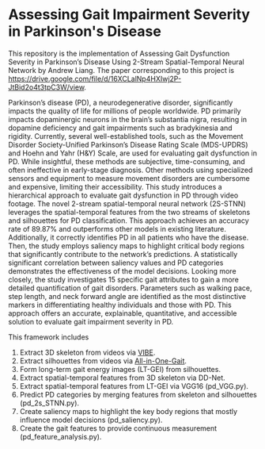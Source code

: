 # Assessing Gait Impairment Severity in Parkinson's Disease

This repository is the implementation of Assessing Gait Dysfunction Severity in Parkinson’s Disease Using 2-Stream Spatial-Temporal Neural Network by Andrew Liang. The paper corresponding to this project is https://drive.google.com/file/d/16XCLalNp4HXIwj2P-JtBid2o4t3tpC3W/view.

Parkinson’s disease (PD), a neurodegenerative disorder, significantly impacts the quality of life for millions of people worldwide. PD primarily impacts dopaminergic neurons in the brain’s substantia nigra, resulting in dopamine deficiency and gait impairments such as bradykinesia and rigidity. Currently, several well-established tools, such as the Movement Disorder Society-Unified Parkinson’s Disease Rating Scale (MDS-UPDRS) and Hoehn and Yahr (H&Y) Scale, are used for evaluating gait dysfunction in PD. While insightful, these methods are subjective, time-consuming, and often ineffective in early-stage diagnosis. Other methods using specialized sensors and equipment to measure movement disorders are cumbersome and expensive, limiting their accessibility. This study introduces a hierarchical approach to evaluate gait dysfunction in PD through video footage. The novel 2-stream spatial-temporal neural network (2S-STNN) leverages the spatial-temporal features from the two streams of skeletons and silhouettes for PD classification. This approach achieves an accuracy rate of 89.87% and outperforms other models in existing literature. Additionally, it correctly identifies PD in all patients who have the disease. Then, the study employs saliency maps to highlight critical body regions that significantly contribute to the network’s predictions. A statistically significant correlation between saliency values and PD categories demonstrates the effectiveness of the model decisions. Looking more closely, the study investigates 15 specific gait attributes to gain a more detailed quantification of gait disorders. Parameters such as walking pace, step length, and neck forward angle are identified as the most distinctive markers in differentiating healthy individuals and those with PD. This approach offers an accurate, explainable, quantitative, and accessible solution to evaluate gait impairment severity in PD.

This framework includes

1. Extract 3D skeleton from videos via [VIBE](https://github.com/mkocabas/VIBE).
2. Extract silhouettes from videos via [All-in-One-Gait](https://github.com/jdyjjj/All-in-One-Gait).
3. Form long-term gait energy images (LT-GEI) from silhouettes.
4. Extract spatial-temporal features from 3D skeleton via DD-Net.
5. Extract spatial-temporal features from LT-GEI via VGG16 (pd_VGG.py).
6. Predict PD categories by merging features from skeleton and silhouettes (pd_2s_STNN.py).
7. Create saliency maps to highlight the key body regions that mostly influence model decisions (pd_saliency.py).
8. Create the gait features to provide continuous measurement (pd_feature_analysis.py).


